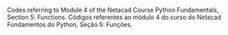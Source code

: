 Codes referring to Module 4 of the Netacad Course Python Fundamentals, Section 5: Functions.
Códigos referentes ao módulo 4 do curso do Netacad Fundamentos do Python, Seção 5: Funções.